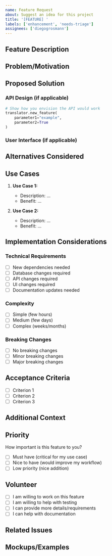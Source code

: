 ```yaml
---
name: Feature Request
about: Suggest an idea for this project
title: '[FEATURE] '
labels: ['enhancement', 'needs-triage']
assignees: ['diegogrosmann']
---
```


## Feature Description

<!-- A clear and concise description of the feature you'd like to see -->

## Problem/Motivation

<!-- What problem does this feature solve? What's the motivation behind it? -->

## Proposed Solution

<!-- Describe the solution you'd like to see implemented -->

### API Design (if applicable)

```python
# Show how you envision the API would work
translator.new_feature(
    parameter1="example",
    parameter2=True
)
```

### User Interface (if applicable)

<!-- Describe how users would interact with this feature -->

## Alternatives Considered

<!-- Describe any alternative solutions or features you've considered -->

## Use Cases

<!-- Provide specific use cases where this feature would be helpful -->

1. **Use Case 1:**
   - Description: ...
   - Benefit: ...

2. **Use Case 2:**
   - Description: ...
   - Benefit: ...

## Implementation Considerations

### Technical Requirements
- [ ] New dependencies needed
- [ ] Database changes required
- [ ] API changes required
- [ ] UI changes required
- [ ] Documentation updates needed

### Complexity
- [ ] Simple (few hours)
- [ ] Medium (few days)
- [ ] Complex (weeks/months)

### Breaking Changes
- [ ] No breaking changes
- [ ] Minor breaking changes
- [ ] Major breaking changes

## Acceptance Criteria

<!-- Define what "done" looks like for this feature -->

- [ ] Criterion 1
- [ ] Criterion 2
- [ ] Criterion 3

## Additional Context

<!-- Add any other context, mockups, or screenshots about the feature request -->

## Priority

How important is this feature to you?

- [ ] Must have (critical for my use case)
- [ ] Nice to have (would improve my workflow)
- [ ] Low priority (nice addition)

## Volunteer

- [ ] I am willing to work on this feature
- [ ] I am willing to help with testing
- [ ] I can provide more details/requirements
- [ ] I can help with documentation

## Related Issues

<!-- Link to related issues or discussions -->

## Mockups/Examples

<!-- If applicable, add mockups, examples from other tools, or visual aids -->
